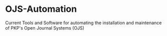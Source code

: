 # OJS-Automation
Current Tools and Software for automating the installation and maintenance of PKP's Open Journal Systems (OJS)
